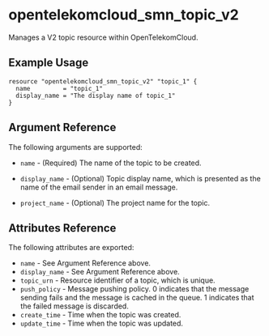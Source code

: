 # opentelekomcloud_smn_topic_v2

Manages a V2 topic resource within OpenTelekomCloud.

## Example Usage

```hcl
resource "opentelekomcloud_smn_topic_v2" "topic_1" {
  name         = "topic_1"
  display_name = "The display name of topic_1"
}
```

## Argument Reference

The following arguments are supported:

* `name` - (Required) The name of the topic to be created.

* `display_name` - (Optional) Topic display name, which is presented as the
    name of the email sender in an email message.
    
* `project_name` - (Optional) The project name for the topic.

## Attributes Reference

The following attributes are exported:

* `name` - See Argument Reference above.
* `display_name` - See Argument Reference above.
* `topic_urn` - Resource identifier of a topic, which is unique.
* `push_policy` - Message pushing policy. 0 indicates that the message
    sending fails and the message is cached in the queue. 1 indicates that the
    failed message is discarded.
* `create_time` - Time when the topic was created.
* `update_time` - Time when the topic was updated.
